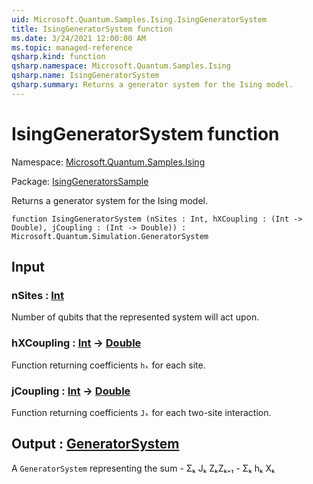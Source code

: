 ```yaml
---
uid: Microsoft.Quantum.Samples.Ising.IsingGeneratorSystem
title: IsingGeneratorSystem function
ms.date: 3/24/2021 12:00:00 AM
ms.topic: managed-reference
qsharp.kind: function
qsharp.namespace: Microsoft.Quantum.Samples.Ising
qsharp.name: IsingGeneratorSystem
qsharp.summary: Returns a generator system for the Ising model.
---
```


# IsingGeneratorSystem function

Namespace: [Microsoft.Quantum.Samples.Ising](xref:Microsoft.Quantum.Samples.Ising)

Package: [IsingGeneratorsSample](https://nuget.org/packages/IsingGeneratorsSample)


Returns a generator system for the Ising model.

```qsharp
function IsingGeneratorSystem (nSites : Int, hXCoupling : (Int -> Double), jCoupling : (Int -> Double)) : Microsoft.Quantum.Simulation.GeneratorSystem
```


## Input

### nSites : [Int](xref:microsoft.quantum.lang-ref.int)

Number of qubits that the represented system will act upon.


### hXCoupling : [Int](xref:microsoft.quantum.lang-ref.int) -> [Double](xref:microsoft.quantum.lang-ref.double)

Function returning coefficients `hₖ` for each site.


### jCoupling : [Int](xref:microsoft.quantum.lang-ref.int) -> [Double](xref:microsoft.quantum.lang-ref.double)

Function returning coefficients `Jₖ` for each two-site interaction.



## Output : [GeneratorSystem](xref:Microsoft.Quantum.Simulation.GeneratorSystem)

A `GeneratorSystem` representing the sum - Σₖ Jₖ ZₖZₖ₊₁ - Σₖ hₖ Xₖ